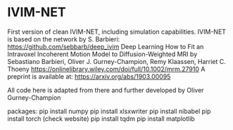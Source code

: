 # IVIM-NET
First version of clean IVIM-NET, including simulation capabilities. IVIM-NET is based on the network by S. Barbieri:
https://github.com/sebbarb/deep_ivim
Deep Learning How to Fit an Intravoxel Incoherent Motion Model to Diffusion-Weighted MRI
by Sebastiano Barbieri, Oliver J. Gurney-Champion, Remy Klaassen, Harriet C. Thoeny
https://onlinelibrary.wiley.com/doi/full/10.1002/mrm.27910
A preprint is available at: https://arxiv.org/abs/1903.00095

All code here is adapted from there and further developed by Oliver Gurney-Champion

packages:
pip install numpy
pip install xlsxwriter
pip install nibabel
pip install torch (check website)
pip install tqdm
pip install matplotlib